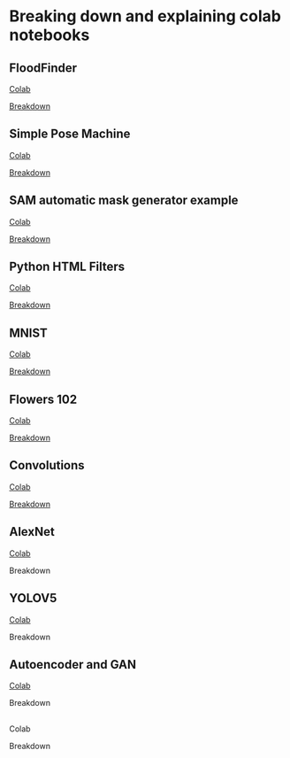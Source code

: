 # Breaking down and explaining colab notebooks
## FloodFinder
[Colab](https://colab.research.google.com/drive/1TlSuYayS8LNyqHiV5POC6rnd5XCmSOK2#scrollTo=Ld3nE_Pcf31J)

[Breakdown](https://github.com/IzaacMartinez27/Code_Break_Down/blob/main/FloodFinderCode.md)

## Simple Pose Machine
[Colab](https://colab.research.google.com/drive/1_UlUX5WZyXj_b0eiHYmX6d88smFKaC_-#scrollTo=6x99e0aEY_d6)

[Breakdown](https://github.com/IzaacMartinez27/Code_Break_Down/blob/main/PoseCode.md)
## SAM  automatic mask generator example
[Colab](https://colab.research.google.com/drive/1-T1o1eeMplSQcJ1qoKO_ksWrSD0JcGFB)

[Breakdown](https://github.com/IzaacMartinez27/Code_Break_Down/blob/main/SamCode.md)
## Python HTML Filters
[Colab](https://colab.research.google.com/drive/1vWlB8JLsUeKJ61xjQwCXbqnTljoDnCkK)

[Breakdown](https://github.com/IzaacMartinez27/Code_Break_Down/blob/main/HTML_Filters.md)
## MNIST
[Colab](https://colab.research.google.com/drive/1cZRQuVMSg-2ZQOFXFTL7ZbG6ENujSwi3)

[Breakdown](https://github.com/IzaacMartinez27/Code_Break_Down/blob/main/MNIST.md)
## Flowers 102
[Colab](https://colab.research.google.com/drive/16HedzSf1fq27srG3X5ao--RDyldFRLXz)

[Breakdown](https://github.com/IzaacMartinez27/Code_Break_Down/blob/main/Flowers.md)
## Convolutions 
[Colab](https://colab.research.google.com/drive/1HbX_oJD8Y8bosFzRWbrVdpNyBxR-oy5B)

[Breakdown](https://github.com/IzaacMartinez27/Code_Break_Down/blob/main/Convolutions.md)
## AlexNet
[Colab](https://colab.research.google.com/drive/1UgiwZ3AMFy8ofFEdwMRatCpLesUry2Ws)

Breakdown
## YOLOV5
[Colab](https://colab.research.google.com/drive/1ZZKzG1U5GiA2zmeMGNb8QCYPPAqfnFTB)

Breakdown
## Autoencoder and GAN
[Colab](https://colab.research.google.com/drive/1COHn2_AAdGlcGGSfv_0LtBMlFk9dI7X2)

Breakdown
##
Colab

Breakdown



